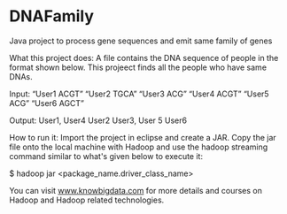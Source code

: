 # DNAFamily
Java project to process gene sequences and emit same family of genes

What this project does:
A file contains the DNA sequence of people in the format shown below. This projeect finds all the people who have same DNAs.

Input:
“User1 ACGT”
“User2 TGCA”
“User3 ACG”
“User4 ACGT”
“User5 ACG”
“User6 AGCT”

Output:
User1, User4
User2
User3, User 5
User6

How to run it: Import the project in eclipse and create a JAR. Copy the jar file onto the local machine with Hadoop and use the hadoop streaming command similar to what's given below to execute it:

$ hadoop jar <location of jar file on hadoop local> <package_name.driver_class_name> <location on HDFS with input files> <output location on HDFS>

You can visit www.knowbigdata.com for more details and courses on Hadoop and Hadoop related technologies.
